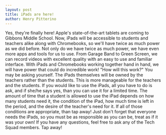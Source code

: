 ```yaml
---
layout: post
title: iPads are here!
author: Henry Pitterino
---
```


Yes, they're finally here! Apple's state-of-the-art tablets are coming to Gibbons Middle School. Now, iPads will be accessible to students and teachers alike along with Chromebooks, so we'll have twice as much power as we did before. Not only do we have twice as much power, we have even more apps and tools for us to use. From Garage Band to Green Screen, we can record videos with excellent quality with an easy to use and familiar interface. With iPads and Chromebooks working together hand in hand, we will have power that could do incredible work!
"How will this work?" You may be asking yourself. The iPads themselves will be owned by the teachers rather than the students. This is more manageable for the teachers and the students. If you would like to use the iPads, all you have to do is ask, and if she/he says yes, than you can use it for a limited time. The amount of time that a student is allowed to use the iPad depends on how many students need it, the condition of the iPad, how much time is left in the period, and the desire of the teacher's need for it. If all of those conditions are appropriate, than tap away! Just don't forget that everyone needs the iPads, so you must be as responsible as you can be, treat as if it was your own!
 If you have any questions, feel free to ask any of the Tech Squad members. Tap away!
                                                                                                                              
